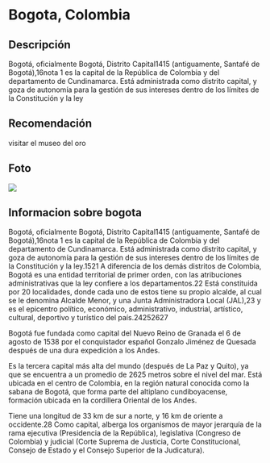 # Bogota, Colombia

## Descripción
Bogotá, oficialmente Bogotá, Distrito Capital14​15​ (antiguamente, Santafé de Bogotá),16​nota 1​ es la capital de la República de Colombia y del departamento de Cundinamarca. Está administrada como distrito capital, y goza de autonomía para la gestión de sus intereses dentro de los límites de la Constitución y la ley

## Recomendación
visitar el museo del oro

## Foto
![](https://upload.wikimedia.org/wikipedia/commons/9/94/BOGOTA_CITY.jpg)

## Informacion sobre bogota

Bogotá, oficialmente Bogotá, Distrito Capital14​15​ (antiguamente, Santafé de Bogotá),16​nota 1​ es la capital de la República de Colombia y del departamento de Cundinamarca. Está administrada como distrito capital, y goza de autonomía para la gestión de sus intereses dentro de los límites de la Constitución y la ley.15​21​ A diferencia de los demás distritos de Colombia, Bogotá es una entidad territorial de primer orden, con las atribuciones administrativas que la ley confiere a los departamentos.22​ Está constituida por 20 localidades, donde cada uno de estos tiene su propio alcalde, al cual se le denomina Alcalde Menor, y una Junta Administradora Local (JAL),23​ y es el epicentro político, económico, administrativo, industrial, artístico, cultural, deportivo y turístico del país.24​25​26​27​

Bogotá fue fundada como capital del Nuevo Reino de Granada el 6 de agosto de 1538 por el conquistador español Gonzalo Jiménez de Quesada después de una dura expedición a los Andes.

Es la tercera capital más alta del mundo (después de La Paz y Quito), ya que se encuentra a un promedio de 2625 metros sobre el nivel del mar. Está ubicada en el centro de Colombia, en la región natural conocida como la sabana de Bogotá, que forma parte del altiplano cundiboyacense, formación ubicada en la cordillera Oriental de los Andes.

Tiene una longitud de 33 km de sur a norte, y 16 km de oriente a occidente.28​ Como capital, alberga los organismos de mayor jerarquía de la rama ejecutiva (Presidencia de la República), legislativa (Congreso de Colombia) y judicial (Corte Suprema de Justicia, Corte Constitucional, Consejo de Estado y el Consejo Superior de la Judicatura).